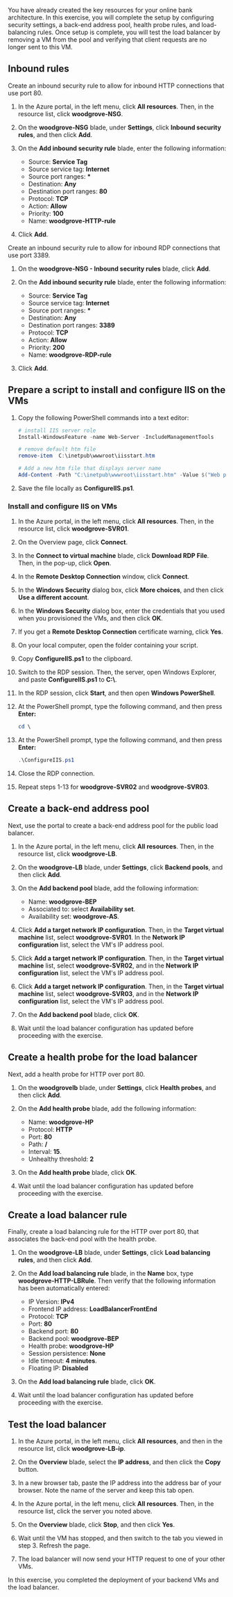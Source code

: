 You have already created the key resources for your online bank architecture. In this exercise, you will complete the setup by configuring security settings, a back-end address pool, health probe rules, and load-balancing rules. Once setup is complete, you will test the load balancer by removing a VM from the pool and verifying that client requests are no longer sent to this VM.

## Inbound rules

Create an inbound security rule to allow for inbound HTTP connections that use port 80.

1. In the Azure portal, in the left menu, click **All resources**. Then, in the resource list, click **woodgrove-NSG**.

1. On the **woodgrove-NSG** blade, under **Settings**, click **Inbound security rules**, and then click **Add**.

1. On the **Add inbound security rule** blade, enter the following information:
    - Source: **Service Tag**
    - Source service tag: **Internet**
    - Source port ranges: **\***
    - Destination: **Any**
    - Destination port ranges: **80**
    - Protocol: **TCP**
    - Action: **Allow**
    - Priority: **100**
    - Name: **woodgrove-HTTP-rule**

1. Click **Add**.

Create an inbound security rule to allow for inbound RDP connections that use port 3389.

1. On the **woodgrove-NSG - Inbound security rules** blade, click **Add**.

1. On the **Add inbound security rule** blade, enter the following information:
    - Source: **Service Tag**
    - Source service tag: **Internet**
    - Source port ranges: **\***
    - Destination: **Any**
    - Destination port ranges: **3389**
    - Protocol: **TCP**
    - Action: **Allow**
    - Priority: **200**
    - Name: **woodgrove-RDP-rule**

1. Click **Add**.

## Prepare a script to install and configure IIS on the VMs

1. Copy the following PowerShell commands into a text editor:

    ```powershell
    # install IIS server role
    Install-WindowsFeature -name Web-Server -IncludeManagementTools

    # remove default htm file
    remove-item  C:\inetpub\wwwroot\iisstart.htm

    # Add a new htm file that displays server name
    Add-Content -Path "C:\inetpub\wwwroot\iisstart.htm" -Value $("Web page from <b>" + $env:computername + "</b>")
    ```

1. Save the file locally as **ConfigureIIS.ps1**.

### Install and configure IIS on VMs

1. In the Azure portal, in the left menu, click **All resources**. Then, in the resource list, click **woodgrove-SVR01**.

1. On the Overview page, click **Connect**.

1. In the **Connect to virtual machine** blade, click **Download RDP File**. Then, in the pop-up, click **Open**.

1. In the **Remote Desktop Connection** window, click **Connect**.

1. In the **Windows Security** dialog box, click **More choices**, and then click **Use a different account**.

1. In the **Windows Security** dialog box, enter the credentials that you used when you provisioned the VMs, and then click **OK**.

1. If you get a **Remote Desktop Connection** certificate warning, click **Yes**.

1. On your local computer, open the folder containing your script.

1. Copy **ConfigureIIS.ps1** to the clipboard.

1. Switch to the RDP session. Then, the server, open Windows Explorer, and paste **ConfigureIIS.ps1** to **C:\\**.

1. In the RDP session, click **Start**, and then open **Windows PowerShell**.

1. At the PowerShell prompt, type the following command, and then press **Enter:**

    ```powershell
    cd \
    ```

1. At the PowerShell prompt, type the following command, and then press **Enter:**

    ```powershell
    .\ConfigureIIS.ps1
    ```

1. Close the RDP connection.

1. Repeat steps 1-13 for **woodgrove-SVR02** and **woodgrove-SVR03**.

## Create a back-end address pool

Next, use the portal to create a back-end address pool for the public load balancer.

1. In the Azure portal, in the left menu, click **All resources**. Then, in the resource list, click **woodgrove-LB**.

1. On the **woodgrove-LB** blade, under **Settings**, click **Backend pools**, and then click **Add**.

1. On the **Add backend pool** blade, add the following information:
    - Name: **woodgrove-BEP**
    - Associated to: select **Availability set**.
    - Availability set: **woodgrove-AS**.

1. Click **Add a target network IP configuration**. Then, in the **Target virtual machine** list, select **woodgrove-SVR01**. In the **Network IP configuration** list, select the VM's IP address pool.

1. Click **Add a target network IP configuration**. Then, in the **Target virtual machine** list, select **woodgrove-SVR02**, and in the **Network IP configuration** list, select the VM's IP address pool.

1. Click **Add a target network IP configuration**. Then, in the **Target virtual machine** list, select **woodgrove-SVR03**, and in the **Network IP configuration** list, select the VM's IP address pool.

1. On the **Add backend pool** blade, click **OK**.

1. Wait until the load balancer configuration has updated before proceeding with the exercise.

## Create a health probe for the load balancer

Next, add a health probe for HTTP over port 80.

1. On the **woodgrovelb** blade, under **Settings**, click **Health probes**, and then click **Add**.

1. On the **Add health probe** blade, add the following information:
    - Name: **woodgrove-HP**
    - Protocol: **HTTP**
    - Port: **80**
    - Path: **/**
    - Interval: **15**.
    - Unhealthy threshold: **2**

1. On the **Add health probe** blade, click **OK**.

1. Wait until the load balancer configuration has updated before proceeding with the exercise.

## Create a load balancer rule

Finally, create a load balancing rule for the HTTP over port 80, that associates the back-end pool with the health probe.

1. On the **woodgrove-LB** blade, under **Settings**, click **Load balancing rules**, and then click **Add**.

1. On the **Add load balancing rule** blade, in the **Name** box, type **woodgrove-HTTP-LBRule**. Then verify that the following information has been automatically entered:
    - IP Version: **IPv4**
    - Frontend IP address: **LoadBalancerFrontEnd**
    - Protocol: **TCP**
    - Port: **80**
    - Backend port: **80**
    - Backend pool: **woodgrove-BEP**
    - Health probe: **woodgrove-HP**
    - Session persistence: **None**
    - Idle timeout: **4 minutes**.
    - Floating IP: **Disabled**

1. On the **Add load balancing rule** blade, click **OK**.

1. Wait until the load balancer configuration has updated before proceeding with the exercise.

## Test the load balancer

1. In the Azure portal, in the left menu, click **All resources**, and then in the resource list, click **woodgrove-LB-ip**.

1. On the **Overview** blade, select the **IP address**, and then click the **Copy** button.

1. In a new browser tab, paste the IP address into the address bar of your browser. Note the name of the server and keep this tab open.

1. In the Azure portal, in the left menu, click **All resources**. Then, in the resource list, click the server you noted above.

1. On the **Overview** blade, click **Stop**, and then click **Yes**.

1. Wait until the VM has stopped, and then switch to the tab you viewed in step 3. Refresh the page.

1. The load balancer will now send your HTTP request to one of your other VMs.

In this exercise, you completed the deployment of your backend VMs and the load balancer.